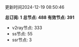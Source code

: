 更新时间2024-12-19 08:50:46

**总订阅: 1**
**总节点: 488**
**有效节点: 391**
- v2ray节点: 333
- ss节点: 55
- ssr节点: 3
